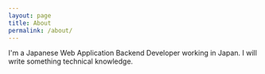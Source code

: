 ```yaml
---
layout: page
title: About
permalink: /about/
---
```


I'm a Japanese Web Application Backend Developer working in Japan.
I will write something technical knowledge.

